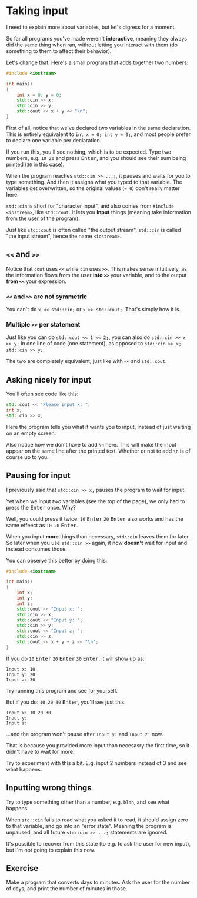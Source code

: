 # Taking input

I need to explain more about variables, but let's digress for a moment.

So far all programs you've made weren't **interactive**, meaning they always did the same thing when ran, without letting you interact with them (do something to them to affect their behavior).

Let's change that. Here's a small program that adds together two numbers:

```cpp
#include <iostream>

int main()
{
    int x = 0, y = 0;
    std::cin >> x;
    std::cin >> y;
    std::cout << x + y << "\n";
}
```

First of all, notice that we've declared two variables in the same declaration. This is entirely equivalent to `int x = 0; int y = 0;`, and most people prefer to declare one variable per declaration.

If you run this, you'll see nothing, which is to be expected. Type two numbers, e.g. `10 20` and press <kbd>Enter</kbd>, and you should see their sum being printed (`30` in this case).

When the program reaches `std::cin >> ...;`, it pauses and waits for you to type something. And then it assigns what you typed to that variable. The variables get overwritten, so the original values (`= 0`) don't really matter here.

`std::cin` is short for "character input", and also comes from `#include <iostream>`, like `std::cout`. It lets you **input** things (meaning take information from the user of the program).

Just like `std::cout` is often called "the output stream", `std::cin` is called "the input stream", hence the name `<iostream>`.

## `<<` and `>>`

Notice that `cout` uses `<<` while `cin` uses `>>`. This makes sense intuitively, as the information flows from the user **into `>>`** your variable, and to the output **from `<<`** your expression.

### `<<` and `>>` are not symmetric

You can't do `x << std::cin;` or `x >> std::cout;`. That's simply how it is.

### Multiple `>>` per statement

Just like you can do `std::cout << 1 << 2;`, you can also do `std::cin >> x >> y;` in one line of code (one statement), as opposed to `std::cin >> x; std::cin >> y;`.

The two are completely equivalent, just like with `<<` and `std::cout`.

## Asking nicely for input

You'll often see code like this:
```cpp
std::cout << "Please input x: ";
int x;
std::cin >> x;
```
Here the program tells you what it wants you to input, instead of just waiting on an empty screen.

Also notice how we don't have to add `\n` here. This will make the input appear on the same line after the printed text. Whether or not to add `\n` is of course up to you.

## Pausing for input

I previously said that `std::cin >> x;` pauses the program to wait for input.

Yet when we input *two* variables (see the top of the page), we only had to press the <kbd>Enter</kbd> once. Why?

Well, you could press it twice. `10` <kbd>Enter</kbd> `20` <kbd>Enter</kbd> also works and has the same effeect as `10 20` <kbd>Enter</kbd>.

When you input **more** things than necessary, `std::cin` leaves them for later. So later when you use `std::cin >>` again, it now **doesn't** wait for input and instead consumes those.

You can observe this better by doing this:

```cpp
#include <iostream>

int main()
{
    int x;
    int y;
    int z;
    std::cout << "Input x: ";
    std::cin >> x;
    std::cout << "Input y: ";
    std::cin >> y;
    std::cout << "Input z: ";
    std::cin >> z;
    std::cout << x + y + z << "\n";
}
```
If you do `10` <kbd>Enter</kbd> `20` <kbd>Enter</kbd> `30` <kbd>Enter</kbd>, it will show up as:
```
Input x: 10
Input y: 20
Input z: 30
```
Try running this program and see for yourself.

But if you do: `10 20 30` <kbd>Enter</kbd>, you'll see just this:
```
Input x: 10 20 30
Input y:
Input z:
```
...and the program won't pause after `Input y:` and `Input z:` now.

That is because you provided more input than necesasry the first time, so it didn't have to wait for more.

Try to experiment with this a bit. E.g. input 2 numbers instead of 3 and see what happens.

## Inputting wrong things

Try to type something other than a number, e.g. `blah`, and see what happens.

When `std::cin` fails to read what you asked it to read, it should assign zero to that variable, and go into an "error state". Meaning the program is unpaused, and all future `std::cin >> ...;` statements are ignored.

It's possible to recover from this state (to e.g. to ask the user for new input), but I'm not going to explain this now.

## Exercise

Make a program that converts days to minutes. Ask the user for the number of days, and print the number of minutes in those.
